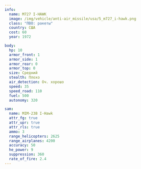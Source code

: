 ```yaml
---
info:
  name: M727 I-HAWK
  image: /img/vehicle/anti-air_missile/usa/5_m727_i-hawk.png
  class: "ПВО: ракеты"
  country: США
  cost: 60
  year: 1972

body:
  hp: 10
  armor_front: 1
  armor_side: 1
  armor_rear: 0
  armor_top: 0
  size: Средний
  stealth: Плохо
  air_detection: Оч. хорошо
  speed: 35
  speed_road: 110
  fuel: 500
  autonomy: 320

sam:
  name: MIM-23B I-Hawk
  attr_fg: true
  attr_upr: true
  attr_rls: true
  ammo: 3
  range_helicopters: 2625
  range_airplanes: 4200
  accuracy: 50
  he_power: 9
  suppression: 360
  rate_of_fire: 2.4
---
```

